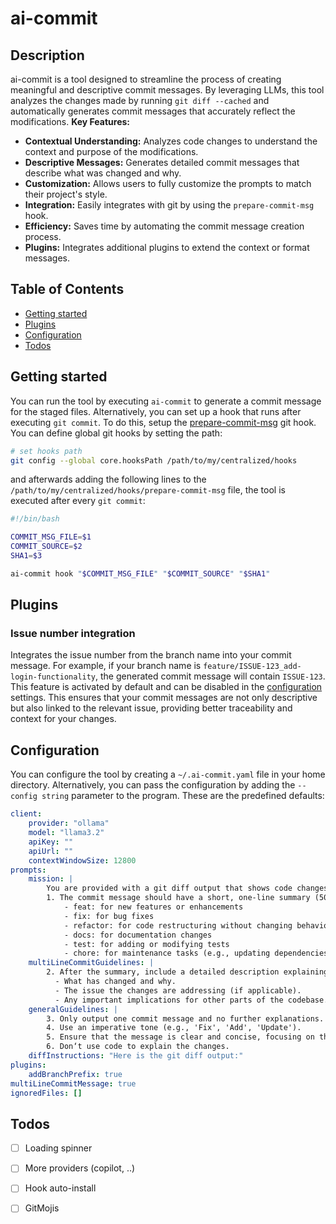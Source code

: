 # ai-commit

## Description

ai-commit is a tool designed to streamline the process of creating meaningful and descriptive commit messages. By leveraging LLMs, this tool analyzes the changes made by running `git diff --cached` and automatically generates commit messages that accurately reflect the modifications. 
**Key Features:**
- **Contextual Understanding:** Analyzes code changes to understand the context and purpose of the modifications.
- **Descriptive Messages:** Generates detailed commit messages that describe what was changed and why.
- **Customization:** Allows users to fully customize the prompts to match their project's style.
- **Integration:** Easily integrates with git by using the `prepare-commit-msg` hook.
- **Efficiency:** Saves time by automating the commit message creation process.
- **Plugins:** Integrates additional plugins to extend the context or format messages.

## Table of Contents
- [Getting started](#getting-started)
- [Plugins](#plugins)
- [Configuration](#configuration)
- [Todos](#todos)

## Getting started

You can run the tool by executing `ai-commit` to generate a commit message for the staged files. Alternatively, you can set up a hook that runs after executing `git commit`. To do this, setup the [prepare-commit-msg](https://git-scm.com/docs/githooks#_prepare_commit_msg) git hook. You can define global git hooks by setting the path:

```bash
# set hooks path
git config --global core.hooksPath /path/to/my/centralized/hooks
```

and afterwards adding the following lines to the `/path/to/my/centralized/hooks/prepare-commit-msg` file, the tool is executed after every `git commit`:

```bash
#!/bin/bash

COMMIT_MSG_FILE=$1
COMMIT_SOURCE=$2
SHA1=$3

ai-commit hook "$COMMIT_MSG_FILE" "$COMMIT_SOURCE" "$SHA1"
```

## Plugins

### Issue number integration

Integrates the issue number from the branch name into your commit message. For example, if your branch name is `feature/ISSUE-123_add-login-functionality`, the generated commit message will contain `ISSUE-123`. This feature is activated by default and can be disabled in the [configuration](#configuration) settings. This ensures that your commit messages are not only descriptive but also linked to the relevant issue, providing better traceability and context for your changes.

## Configuration

You can configure the tool by creating a `~/.ai-commit.yaml` file in your home directory. Alternatively, you can pass the configuration by adding the `--config string` parameter to the program. These are the predefined defaults:

```yaml
client:
    provider: "ollama"
    model: "llama3.2"
    apiKey: ""
    apiUrl: ""
    contextWindowSize: 12800
prompts:
    mission: |
        You are provided with a git diff output that shows code changes. Your task is to generate a structured and descriptive commit message based on the following guidelines:
        1. The commit message should have a short, one-line summary (50 characters or less) starting with one of the following keywords:
            - feat: for new features or enhancements
            - fix: for bug fixes
            - refactor: for code restructuring without changing behavior
            - docs: for documentation changes
            - test: for adding or modifying tests
            - chore: for maintenance tasks (e.g., updating dependencies)
    multiLineCommitGuidelines: |
        2. After the summary, include a detailed description explaining:
          - What has changed and why.
          - The issue the changes are addressing (if applicable).
          - Any important implications for other parts of the codebase.
    generalGuidelines: |
        3. Only output one commit message and no further explanations.
        4. Use an imperative tone (e.g., 'Fix', 'Add', 'Update').
        5. Ensure that the message is clear and concise, focusing on the intent of the changes rather than just describing the diff.
        6. Don‘t use code to explain the changes.
    diffInstructions: "Here is the git diff output:"
plugins:
    addBranchPrefix: true
multiLineCommitMessage: true
ignoredFiles: []
```

## Todos

* [ ] Loading spinner
* [ ] More providers (copilot, ..)

* [ ] Hook auto-install
* [ ] GitMojis
